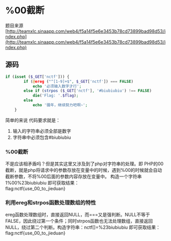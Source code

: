 %00截断
====

题目来源[http://teamxlc.sinaapp.com/web4/f5a14f5e6e3453b78cd73899bad98d53/index.php](http://teamxlc.sinaapp.com/web4/f5a14f5e6e3453b78cd73899bad98d53/index.php)

## 源码
```php
if (isset ($_GET['nctf'])) {
        if (@ereg ("^[1-9]+$", $_GET['nctf']) === FALSE)
            echo '必须输入数字才行';
        else if (strpos ($_GET['nctf'], '#biubiubiu') !== FALSE)   
            die('Flag: '.$flag);
        else
            echo '骚年，继续努力吧啊~';
    }
```

简单的来说 代码要求就是：
1. 输入的字符串必须全部是数字
2. 字符串中必须包含#biubiubiu



### %00截断

不是应该相矛盾吗？但是其实这里又涉及到了php对字符串的处理。即 PHP的00截断，就是php将请求中的参数存放在变量中的时候，遇到%00的时候就会自动截断参数，不将%00后面的参数内容存放在变量中。
构造一个字符串1%00%23biubiubiu
即可获取结果：  
flag:nctf{use_00_to_jieduan}

### 利用ereg和strpos函数处理数组的特性
ereg函数处理数组时，直接返回NULL，而===又是强判断。NULL不等于FALSE，因此绕过第一个条件；同时strpos函数也无法处理数组，直接返回NULL，绕过第二个判断。构造字符串：nctf[]=%23biubiubiu
即可获取结果： 
flag:nctf{use_00_to_jieduan}

```{.python .input}

```
